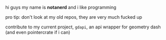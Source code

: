 hi guys my name is **notanerd** and i like programming

pro tip: don't look at my old repos, they are very much fucked up

contribute to my current project, `gdapi`, an api wrapper for geometry dash (and even pointercrate if i can)
